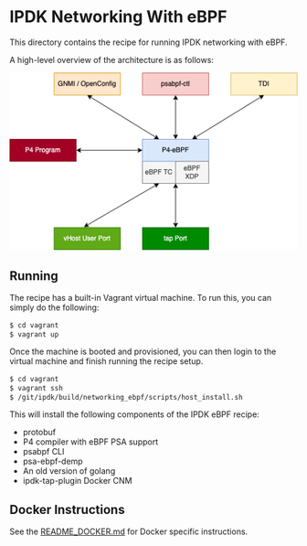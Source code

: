 # IPDK Networking With eBPF

This directory contains the recipe for running IPDK networking with eBPF.

A high-level overview of the architecture is as follows:

![IPDK eBPF Architecture](ipdk-ebpf.drawio.png)

## Running

The recipe has a built-in Vagrant virtual machine. To run this, you can
simply do the following:

```
$ cd vagrant
$ vagrant up
```

Once the machine is booted and provisioned, you can then login to the virtual
machine and finish running the recipe setup.

```
$ cd vagrant
$ vagrant ssh
$ /git/ipdk/build/networking_ebpf/scripts/host_install.sh
```

This will install the following components of the IPDK eBPF recipe:

* protobuf
* P4 compiler with eBPF PSA support
* psabpf CLI
* psa-ebpf-demp
* An old version of golang
* ipdk-tap-plugin Docker CNM

## Docker Instructions

See the [README_DOCKER.md](README_DOCKER.md) for Docker specific instructions.
